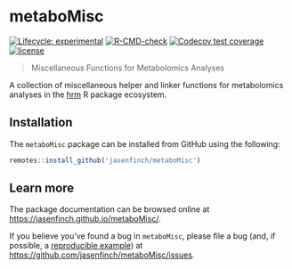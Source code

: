 # metaboMisc

<!-- badges: start -->
[![Lifecycle: experimental](https://img.shields.io/badge/lifecycle-experimental-orange.svg)](https://www.tidyverse.org/lifecycle/#experimental)
[![R-CMD-check](https://github.com/jasenfinch/metaboMisc/workflows/R-CMD-check/badge.svg)](https://github.com/jasenfinch/metaboMisc/actions)
[![Codecov test coverage](https://codecov.io/gh/jasenfinch/metaboMisc/branch/master/graph/badge.svg)](https://codecov.io/gh/jasenfinch/metaboMisc?branch=master)
[![license](https://img.shields.io/badge/license-GNU%20GPL%20v3.0-blue.svg)](https://github.com/jasenfinch/metaboMisc/blob/master/DESCRIPTION)
<!-- badges: end -->

> Miscellaneous Functions for Metabolomics Analyses

A collection of miscellaneous helper and linker functions for metabolomics analyses in the [hrm](https://jasenfinch.github.io/hrm/) R package ecosystem.

## Installation

The `metaboMisc` package can be installed from GitHub using the following:

``` r
remotes::install_github('jasenfinch/metaboMisc')
```

## Learn more

The package documentation can be browsed online at
<https://jasenfinch.github.io/metaboMisc/>.

If you believe you’ve found a bug in `metaboMisc`, please file a bug
(and, if possible, a [reproducible
example](https://reprex.tidyverse.org)) at
<https://github.com/jasenfinch/metaboMisc/issues>.
